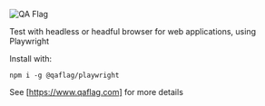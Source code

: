 ![QA Flag](https://www.qaflag.com/img/qaflag.png)

Test with headless or headful browser for web applications, using Playwright

Install with:

```
npm i -g @qaflag/playwright
```

See [https://www.qaflag.com] for more details
